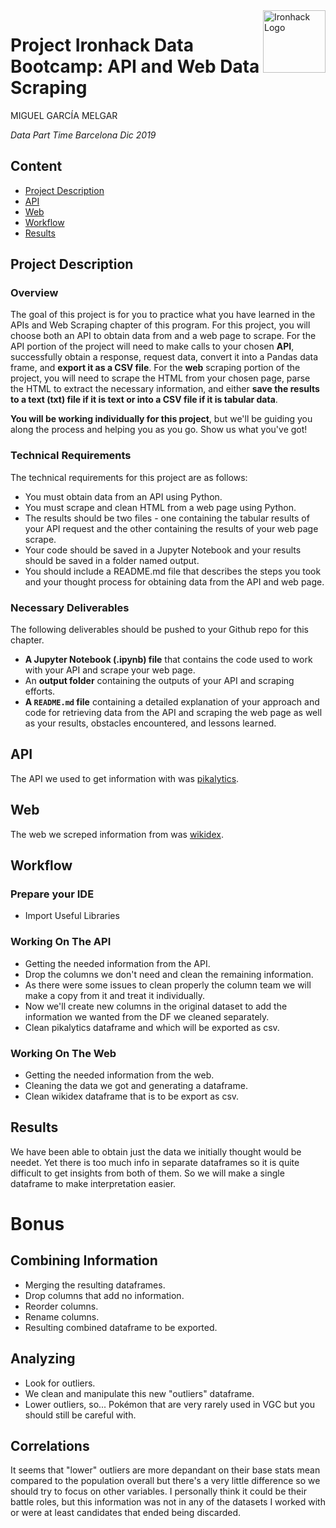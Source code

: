 <img src="https://bit.ly/2VnXWr2" alt="Ironhack Logo" width="100" align="right"/>


#   Project Ironhack Data Bootcamp: API and Web Data Scraping

MIGUEL GARCÍA MELGAR

*Data Part Time Barcelona Dic 2019*


## Content
- [Project Description](#project)
- [API](#API)
- [Web](#web)
- [Workflow](#workflow)
- [Results](#results)

<a name="project"></a>

## Project Description

### Overview

The goal of this project is for you to practice what you have learned in the APIs and Web Scraping chapter of this program. For this project, you will choose both an API to obtain data from and a web page to scrape. For the API portion of the project will need to make calls to your chosen **API**, successfully obtain a response, request data, convert it into a Pandas data frame, and **export it as a CSV file**. For the **web** scraping portion of the project, you will need to scrape the HTML from your chosen page, parse the HTML to extract the necessary information, and either **save the results to a text (txt) file if it is text or into a CSV file if it is tabular data**.

**You will be working individually for this project**, but we'll be guiding you along the process and helping you as you go. Show us what you've got!


### Technical Requirements

The technical requirements for this project are as follows:

* You must obtain data from an API using Python.
* You must scrape and clean HTML from a web page using Python.
* The results should be two files - one containing the tabular results of your API request and the other containing the results of your web page scrape.
* Your code should be saved in a Jupyter Notebook and your results should be saved in a folder named output.
* You should include a README.md file that describes the steps you took and your thought process for obtaining data from the API and web page.

### Necessary Deliverables

The following deliverables should be pushed to your Github repo for this chapter.

* **A Jupyter Notebook (.ipynb) file** that contains the code used to work with your API and scrape your web page.
* An **output folder** containing the outputs of your API and scraping efforts.
* **A ``README.md`` file** containing a detailed explanation of your approach and code for retrieving data from the API and scraping the web page as well as your results, obstacles encountered, and lessons learned.

<a name="API"></a>

## API
 
 The API we used to get information with was [pikalytics](https://pikalytics.com/api/p/2020-01/ss-1760).


<a name="web"></a>

## Web
 
 The web we screped information from was [wikidex](https://www.wikidex.net/wiki/Lista_de_Pok%C3%A9mon_con_sus_estad%C3%ADsticas_base).


<a name="workflow"></a>

## Workflow

### Prepare your IDE
- Import Useful Libraries

### Working On The API
- Getting the needed information from the API.
- Drop the columns we don't need and clean the remaining information.
- As there were some issues to clean properly the column team we will make a copy from it and treat it individually.
- Now we'll create new columns in the original dataset to add the information we wanted from the DF we cleaned separately.
- Clean pikalytics dataframe and which will be exported as csv.

### Working On The Web
- Getting the needed information from the web.
- Cleaning the data we got and generating a dataframe.
- Clean wikidex dataframe that is to be export as csv.

## Results

We have been able to obtain just the data we initially thought would be needet. Yet there is too much info in separate dataframes so it is quite difficult to get insights from both of them. So we will make a single dataframe to make interpretation easier.

# Bonus

## Combining Information
- Merging the resulting dataframes.
- Drop columns that add no information.
- Reorder columns.
- Rename columns.
- Resulting combined dataframe to be exported.

## Analyzing
- Look for outliers.
- We clean and manipulate this new "outliers" dataframe.
- Lower outliers, so... Pokémon that are very rarely used in VGC but you should still be careful with.

## Correlations
It seems that "lower" outliers are more depandant on their base stats mean compared to the population overall but there's a very little difference so we should try to focus on other variables. I personally think it could be their battle roles, but this information was not in any of the datasets I worked with or were at least candidates that ended being discarded.
